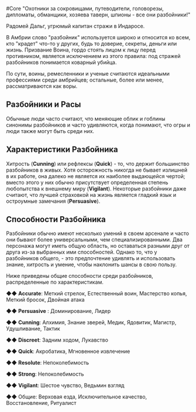 #Core
"Охотники за сокровищами, путеводители, головорезы, дипломаты, обманщики, хозяева таверн, шпионы - все они разбойники!"

Радомей Дальг, угрюмый капитан стражи в Индаросе.

В Амбрии слово "разбойник" используется широко и относится ко всем, кто "крадет" что-то у других, будь то доверие, секреты, деньги или жизнь. Призвание Воина, гордо стоять лицом к лицу перед противником, является исключением из этого правила: под стражей разбойников понимается коварный убийца.

По сути, воины, ремесленники и ученые считаются идеальными профессиями среди амбрийцев; остальные, более или менее, рассматриваются как воры.

## Разбойники и Расы

Обычные люди часто считают, что меняющие облик и гоблины синонимы разбойников и часто удивляются, когда понимают, что огры и люди также могут быть среди них.

## Характеристики Разбойника

Хитрость (**Cunning**) или рефлексы (**Quick**) - то, что держит большинство разбойников в живых. Хотя осторожность никогда не бывает излишней в их работе, она далеко не является их наиболее выдающейся чертой; вместо этого у них обычно присутствует определенная степень любопытства к внешнему миру (**Vigilant**). Некоторые разбойники даже считают, что лучшей страховкой на жизнь является гладкий язык и остроумные замечания (**Persuasive**).

## Способности Разбойника

Разбойники обычно имеют несколько умений в своем арсенале и часто они бывают более универсальными, чем специализированными. Два персонажа могут иметь общую область, но оставаться разными друг от друга из-за выбранных ими способностей. Однако то, что у разбойников общего, - это предпочтение удивлять и использовать знание, хитрость и умение, чтобы наклонить шансы в свою пользу.

Ниже приведены общие способности среди разбойников, распределенные по характеристикам.

◆◆ **Accurate**: Меткий стрелок, Естественный воин, Мастерство копья, Меткий бросок, Двойная атака

◆◆ **Persuasive** : Доминирование, Лидер

◆◆ **Cunning**: Алхимия, Знание зверей, Медик, Ядовитик, Магистр, Удушливание, Тактик

◆◆ **Discreet**: Задним ходом, Лукавство

◆◆ **Quick**: Акробатика, Мгновенное извлечение

◆◆ **Resolute**: Непоколебимость

◆◆ **Strong**: Непоколебимость

◆◆ **Vigilant**: Шестое чувство, Ведьмин взгляд

◆◆ Общие: Верховая езда, Исключительное качество, Восстановление, Ритуалист